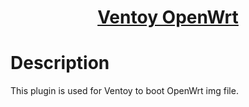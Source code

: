 <h1 align="center">
  <a href=https://www.ventoy.net/en/doc_openwrt.html>Ventoy OpenWrt</a>
</h1>

# Description
This plugin is used for Ventoy to boot OpenWrt img file.

